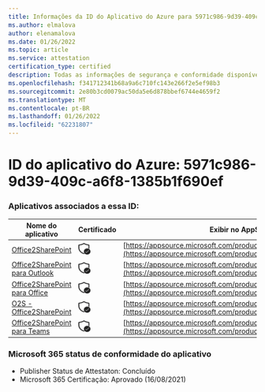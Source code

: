 ```yaml
---
title: Informações da ID do Aplicativo do Azure para 5971c986-9d39-409c-a6f8-1385b1f690ef
ms.author: elmalova
author: elenamalova
ms.date: 01/26/2022
ms.topic: article
ms.service: attestation
certification_type: certified
description: Todas as informações de segurança e conformidade disponíveis para 5971c986-9d39-409c-a6f8-1385b1f690ef.
ms.openlocfilehash: f341712341b68a9a6c710fc143e266f2e5ef98b3
ms.sourcegitcommit: 2e80b3cd0079ac50da5e6d878bbef6744e4659f2
ms.translationtype: MT
ms.contentlocale: pt-BR
ms.lasthandoff: 01/26/2022
ms.locfileid: "62231807"
---
```

# <a name="azure-app-id-5971c986-9d39-409c-a6f8-1385b1f690ef"></a>ID do aplicativo do Azure: 5971c986-9d39-409c-a6f8-1385b1f690ef


### <a name="apps-associated-with-this-id"></a>Aplicativos associados a essa ID:
| **Nome do aplicativo** | **Certificado** | **Exibir no AppSource** |
|--------------|---------------|-----------------------|
| [Office2SharePoint](https://docs.microsoft.com/microsoft-365-app-certification/forward/17859280.o2s) | <img alt="Certified application badge" src="../media/certified-badge.png" height="25" width="25" /> | [https://appsource.microsoft.com/product/office/17859280.o2s](https://appsource.microsoft.com/product/office/17859280.o2s) |
| [Office2SharePoint para Outlook](https://docs.microsoft.com/microsoft-365-app-certification/forward/WA104380689) | <img alt="Certified application badge" src="../media/certified-badge.png" height="25" width="25" /> | [https://appsource.microsoft.com/product/office/WA104380689](https://appsource.microsoft.com/product/office/WA104380689) |
| [Office2SharePoint para Office](https://docs.microsoft.com/microsoft-365-app-certification/forward/WA104381787) | <img alt="Certified application badge" src="../media/certified-badge.png" height="25" width="25" /> | [https://appsource.microsoft.com/product/office/WA104381787](https://appsource.microsoft.com/product/office/WA104381787) |
| [O2S - Office2SharePoint](https://docs.microsoft.com/microsoft-365-app-certification/forward/WA200003656) | <img alt="Certified application badge" src="../media/certified-badge.png" height="25" width="25" /> | [https://appsource.microsoft.com/product/office/WA200003656](https://appsource.microsoft.com/product/office/WA200003656) |
| [Office2SharePoint para Teams](https://docs.microsoft.com/microsoft-365-app-certification/forward/17859280.o2sforteams) | <img alt="Certified application badge" src="../media/certified-badge.png" height="25" width="25" /> | [https://appsource.microsoft.com/product/office/17859280.o2sforteams](https://appsource.microsoft.com/product/office/17859280.o2sforteams) |

### <a name="microsoft-365-app-compliance-status"></a>Microsoft 365 status de conformidade do aplicativo
- Publisher Status de Attestaton: Concluído
- Microsoft 365 Certificação: Aprovado (16/08/2021)
